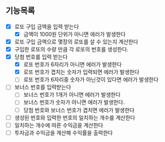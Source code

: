 ## 기능목록

- [x] 로또 구입 금액을 입력 받는다
  - [x] 금액이 1000원 단위가 아니면 에러가 발생한다
- [x] 로또 구입 금액으로 몇장의 로또를 살 수 있는지 계산한다
- [x] 구입한 로또의 수량 만큼 각 로또의 번호를 생성한다.
- [x] 당첨 번호를 입력 받는다
  - [x] 로또 번호가 6자리가 아니면 에러가 발생한다
  - [x] 로또 번호가 겹치는 숫자가 입력되면 에러가 발생한다
  - [ ] 로또 번호가 6자리중 숫자가 아닌것이 있다면 에러가 발생한다
- [ ] 보너스 번호를 입력받는다
  - [ ] 보너스 번호가 1개가 아니면 에러가 발생한다
  - [ ] 보너스 번호가 숫자가 아니면 에러가 발생한다.
  - [ ] 당첨 번호와 보너스 번호가 겹치면 에러가 발생한다
- [ ] 생성된 번호와 입력한 번호의 일치하는 개수를 계산한다
- [ ] 일치하는 개수에 따른 수익금을 계산한다
- [ ] 투자금과 수익금을 계산해 수익률을 출력한다
